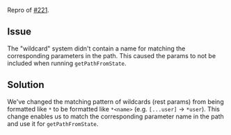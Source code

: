Repro of [#221](https://github.com/expo/router/issues/277).

## Issue

The "wildcard" system didn't contain a name for matching the corresponding parameters in the path. This caused the params to not be included when running `getPathFromState`.

## Solution

We've changed the matching pattern of wildcards (rest params) from being formatted like `*` to be formatted like `*<name>` (e.g. `[...user]` -> `*user`). This change enables us to match the corresponding parameter name in the path and use it for `getPathFromState`.
